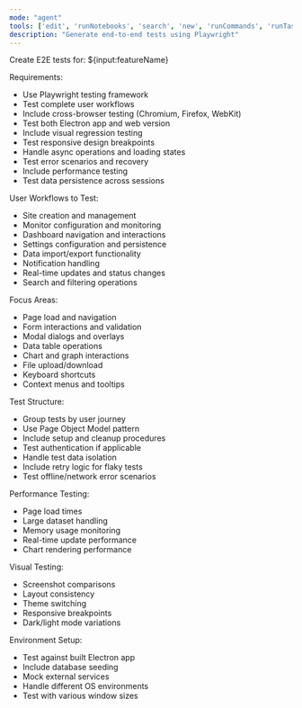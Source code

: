 ```yaml
---
mode: "agent"
tools: ['edit', 'runNotebooks', 'search', 'new', 'runCommands', 'runTasks', 'usages', 'vscodeAPI', 'think', 'problems', 'changes', 'testFailure', 'openSimpleBrowser', 'fetch', 'githubRepo', 'extensions', 'todos', 'runTests', 'sequentialthinking', 'review', 'reviewStaged', 'reviewUnstaged', 'websearch']
description: "Generate end-to-end tests using Playwright"
---
```


Create E2E tests for: ${input:featureName}

Requirements:

- Use Playwright testing framework
- Test complete user workflows
- Include cross-browser testing (Chromium, Firefox, WebKit)
- Test both Electron app and web version
- Include visual regression testing
- Test responsive design breakpoints
- Handle async operations and loading states
- Test error scenarios and recovery
- Include performance testing
- Test data persistence across sessions

User Workflows to Test:

- Site creation and management
- Monitor configuration and monitoring
- Dashboard navigation and interactions
- Settings configuration and persistence
- Data import/export functionality
- Notification handling
- Real-time updates and status changes
- Search and filtering operations

Focus Areas:

- Page load and navigation
- Form interactions and validation
- Modal dialogs and overlays
- Data table operations
- Chart and graph interactions
- File upload/download
- Keyboard shortcuts
- Context menus and tooltips

Test Structure:

- Group tests by user journey
- Use Page Object Model pattern
- Include setup and cleanup procedures
- Test authentication if applicable
- Handle test data isolation
- Include retry logic for flaky tests
- Test offline/network error scenarios

Performance Testing:

- Page load times
- Large dataset handling
- Memory usage monitoring
- Real-time update performance
- Chart rendering performance

Visual Testing:

- Screenshot comparisons
- Layout consistency
- Theme switching
- Responsive breakpoints
- Dark/light mode variations

Environment Setup:

- Test against built Electron app
- Include database seeding
- Mock external services
- Handle different OS environments
- Test with various window sizes
